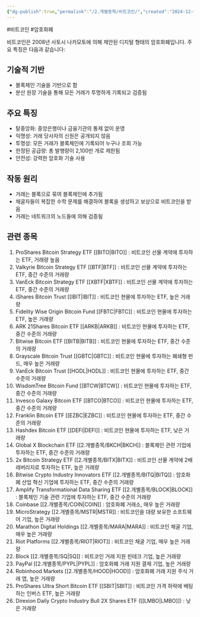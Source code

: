 ```yaml
---
{"dg-publish":true,"permalink":"/2.개별종목/비트코인/","created":"2024-12-05T22:10:39.594+09:00","updated":"2025-08-13T11:06:09.062+09:00"}
---
```


#비트코인 #암호화폐 

비트코인은 2008년 사토시 나카모토에 의해 제안된 디지털 형태의 암호화폐입니다. 주요 특징은 다음과 같습니다:

## 기술적 기반

- 블록체인 기술을 기반으로 함
- 분산 원장 기술을 통해 모든 거래가 투명하게 기록되고 검증됨

## 주요 특징

- 탈중앙화: 중앙은행이나 금융기관의 통제 없이 운영
- 익명성: 거래 당사자의 신원은 공개되지 않음
- 투명성: 모든 거래가 블록체인에 기록되어 누구나 조회 가능
- 한정된 공급량: 총 발행량이 2,100만 개로 제한됨
- 안전성: 강력한 암호화 기술 사용

## 작동 원리

- 거래는 블록으로 묶여 블록체인에 추가됨
- 채굴자들이 복잡한 수학 문제를 해결하여 블록을 생성하고 보상으로 비트코인을 받음
- 거래는 네트워크의 노드들에 의해 검증됨

## 관련 종목

1. ProShares Bitcoin Strategy ETF [[BITO\|BITO]] : 비트코인 선물 계약에 투자하는 ETF, 거래량 높음
2. Valkyrie Bitcoin Strategy ETF [[BTF\|BTF]] : 비트코인 선물 계약에 투자하는 ETF, 중간 수준의 거래량
3. VanEck Bitcoin Strategy ETF [[XBTF\|XBTF]] : 비트코인 선물 계약에 투자하는 ETF, 중간 수준의 거래량
4. iShares Bitcoin Trust [[IBIT\|IBIT]] : 비트코인 현물에 투자하는 ETF, 높은 거래량
5. Fidelity Wise Origin Bitcoin Fund [[FBTC\|FBTC]] : 비트코인 현물에 투자하는 ETF, 높은 거래량
6. ARK 21Shares Bitcoin ETF [[ARKB\|ARKB]] : 비트코인 현물에 투자하는 ETF, 중간 수준의 거래량
7. Bitwise Bitcoin ETF [[BITB\|BITB]] : 비트코인 현물에 투자하는 ETF, 중간 수준의 거래량
8. Grayscale Bitcoin Trust [[GBTC\|GBTC]] : 비트코인 현물에 투자하는 폐쇄형 펀드, 매우 높은 거래량
9. VanEck Bitcoin Trust [[HODL\|HODL]] : 비트코인 현물에 투자하는 ETF, 중간 수준의 거래량
10. WisdomTree Bitcoin Fund [[BTCW\|BTCW]] : 비트코인 현물에 투자하는 ETF, 중간 수준의 거래량
11. Invesco Galaxy Bitcoin ETF [[BTCO\|BTCO]] : 비트코인 현물에 투자하는 ETF, 중간 수준의 거래량
12. Franklin Bitcoin ETF [[EZBC\|EZBC]] : 비트코인 현물에 투자하는 ETF, 중간 수준의 거래량
13. Hashdex Bitcoin ETF [[DEFI\|DEFI]] : 비트코인 현물에 투자하는 ETF, 낮은 거래량
14. Global X Blockchain ETF [[2.개별종목/BKCH\|BKCH]] : 블록체인 관련 기업에 투자하는 ETF, 중간 수준의 거래량
15. 2x Bitcoin Strategy ETF [[2.개별종목/BITX\|BITX]] : 비트코인 선물 계약에 2배 레버리지로 투자하는 ETF, 높은 거래량
16. Bitwise Crypto Industry Innovators ETF [[2.개별종목/BITQ\|BITQ]] : 암호화폐 산업 혁신 기업에 투자하는 ETF, 중간 수준의 거래량
17. Amplify Transformational Data Sharing ETF [[2.개별종목/BLOCK\|BLOCK]] : 블록체인 기술 관련 기업에 투자하는 ETF, 중간 수준의 거래량
18. Coinbase [[2.개별종목/COIN\|COIN]] : 암호화폐 거래소, 매우 높은 거래량
19. MicroStrategy [[2.개별종목/MSTR\|MSTR]] : 비트코인을 대량 보유한 소프트웨어 기업, 높은 거래량
20. Marathon Digital Holdings [[2.개별종목/MARA\|MARA]] : 비트코인 채굴 기업, 매우 높은 거래량
21. Riot Platforms [[2.개별종목/RIOT\|RIOT]] : 비트코인 채굴 기업, 매우 높은 거래량
22. Block [[2.개별종목/SQ\|SQ]] : 비트코인 거래 지원 핀테크 기업, 높은 거래량
23. PayPal [[2.개별종목/PYPL\|PYPL]] : 암호화폐 거래 지원 결제 기업, 높은 거래량
24. Robinhood Markets [[2.개별종목/HOOD\|HOOD]] : 암호화폐 거래 지원 주식 거래 앱, 높은 거래량
25. ProShares Ultra Short Bitcoin ETF [[SBIT\|SBIT]] : 비트코인 가격 하락에 베팅하는 인버스 ETF, 높은 거래량
26. Direxion Daily Crypto Industry Bull 2X Shares ETF ([[LMBO\|LMBO]]) : 낮은 거래량